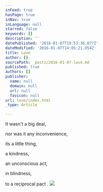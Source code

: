 ```yaml
---
inFeed: true
hasPage: true
inNav: true
inLanguage: null
starred: false
keywords: []
description: ''
datePublished: '2016-01-07T19:53:36.877Z'
dateModified: '2016-01-07T14:05:21.054Z'
title: Love
author: []
sourcePath: _posts/2016-01-07-love.md
published: true
authors: []
publisher:
  name: null
  domain: null
  url: null
  favicon: null
url: love/index.html
_type: Article

---
```

It wasn't a big deal, 

nor was it 
any inconvenience, 

its a little thing, 

a kindness, 

an unconscious act, 

in blindness, 

to a reciprocal pact .
![](https://s3-us-west-2.amazonaws.com/the-grid-img/p/2f0509f991f998b33a1b5e0f75b56f2c3ecf6e8e.jpg)
